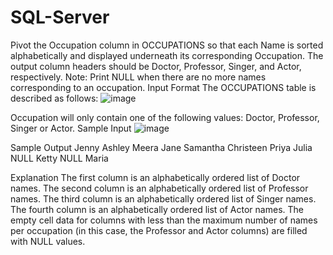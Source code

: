 # SQL-Server
Pivot the Occupation column in OCCUPATIONS so that each Name is sorted alphabetically and displayed underneath its corresponding Occupation. The output column headers should be Doctor, Professor, Singer, and Actor, respectively.
Note: Print NULL when there are no more names corresponding to an occupation.
Input Format
The OCCUPATIONS table is described as follows:
![image](https://github.com/ttng51/SQL-Server/assets/146753832/b016b0ba-53d6-4262-ae2b-e6114696b10f)

Occupation will only contain one of the following values: Doctor, Professor, Singer or Actor.
Sample Input
![image](https://github.com/ttng51/SQL-Server/assets/146753832/ca424568-f3dd-499c-bfc7-1ad8de748a56)

Sample Output
Jenny    Ashley     Meera  Jane
Samantha Christeen  Priya  Julia
NULL     Ketty      NULL   Maria

Explanation
The first column is an alphabetically ordered list of Doctor names.
The second column is an alphabetically ordered list of Professor names.
The third column is an alphabetically ordered list of Singer names.
The fourth column is an alphabetically ordered list of Actor names.
The empty cell data for columns with less than the maximum number of names per occupation (in this case, the Professor and Actor columns) are filled with NULL values.
